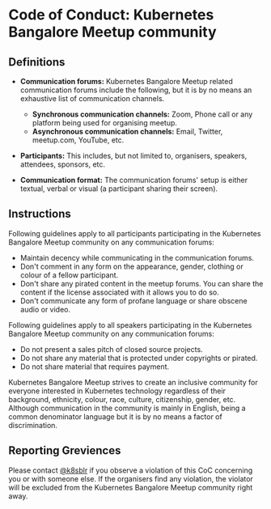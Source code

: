 # Code of Conduct: Kubernetes Bangalore Meetup community

## Definitions

- **Communication forums:** Kubernetes Bangalore Meetup related communication forums include the following, but it is by no means an exhaustive list of communication channels.
    - **Synchronous communication channels:** Zoom, Phone call or any platform being used for organising meetup.
    - **Asynchronous communication channels:** Email, Twitter, meetup.com, YouTube, etc.

- **Participants:** This includes, but not limited to, organisers, speakers, attendees, sponsors, etc.

- **Communication format:** The communication forums' setup is either textual, verbal or visual (a participant sharing their screen).

## Instructions

Following guidelines apply to all participants participating in the Kubernetes Bangalore Meetup community on any communication forums:

- Maintain decency while communicating in the communication forums.
- Don't comment in any form on the appearance, gender, clothing or colour of a fellow participant.
- Don't share any pirated content in the meetup forums. You can share the content if the license associated with it allows you to do so.
- Don't communicate any form of profane language or share obscene audio or video.

Following guidelines apply to all speakers participating in the Kubernetes Bangalore Meetup community on any communication forums:
- Do not present a sales pitch of closed source projects.
- Do not share any material that is protected under copyrights or pirated.
- Do not share material that requires payment.

Kubernetes Bangalore Meetup strives to create an inclusive community for everyone interested in Kubernetes technology regardless of their background, ethnicity, colour, race, culture, citizenship, gender, etc. Although communication in the community is mainly in English, being a common denominator language but it is by no means a factor of discrimination.

## Reporting Greviences

Please contact [@k8sblr](https://twitter.com/k8sBLR) if you observe a violation of this CoC concerning you or with someone else. If the organisers find any violation, the violator will be excluded from the Kubernetes Bangalore Meetup community right away.
